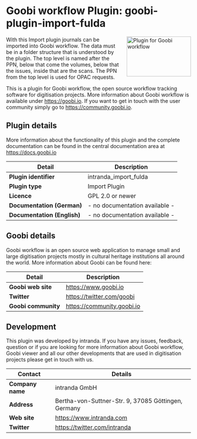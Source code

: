 Goobi workflow Plugin: goobi-plugin-import-fulda
===========================================================================

<img src="https://goobi.io/wp-content/uploads/logo_goobi_plugin.png" align="right" style="margin:0 0 20px 20px;" alt="Plugin for Goobi workflow" width="175" height="109">

With this Import plugin journals can be imported into Goobi workflow. The data must be in a folder structure that is understood by the plugin. The top level is named after the PPN, below that come the volumes, below that the issues, inside that are the scans. The PPN from the top level is used for OPAC requests.

This is a plugin for Goobi workflow, the open source workflow tracking software for digitisation projects. More information about Goobi workflow is available under https://goobi.io. If you want to get in touch with the user community simply go to https://community.goobi.io.


Plugin details
---------------------------------------------------------------------------

More information about the functionality of this plugin and the complete documentation can be found in the central documentation area at https://docs.goobi.io

Detail                      | Description
--------------------------- | -------------------------------
**Plugin identifier**       | intranda_import_fulda
**Plugin type**             | Import Plugin
**Licence**                 | GPL 2.0 or newer
**Documentation (German)**  | - no documentation available - 
**Documentation (English)** | - no documentation available -


Goobi details
---------------------------------------------------------------------------
Goobi workflow is an open source web application to manage small and large digitisation projects mostly in cultural heritage institutions all around the world. More information about Goobi can be found here:

Detail              | Description
------------------- | --------------------------
**Goobi web site**  | https://www.goobi.io
**Twitter**         | https://twitter.com/goobi
**Goobi community** | https://community.goobi.io


Development
---------------------------------------------------------------------------
This plugin was developed by intranda. If you have any issues, feedback, question or if you are looking for more information about Goobi workflow, Goobi viewer and all our other developments that are used in digitisation projects please get in touch with us.  

Contact           | Details
----------------- | ----------------------------------------------------
**Company name**  | intranda GmbH
**Address**       | Bertha-von-Suttner-Str. 9, 37085 Göttingen, Germany
**Web site**      | https://www.intranda.com
**Twitter**       | https://twitter.com/intranda
